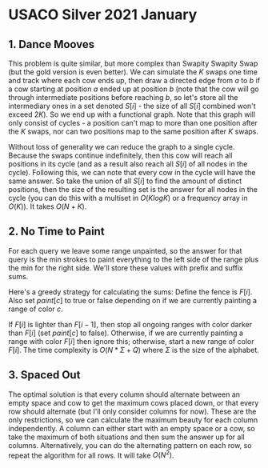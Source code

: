 # USACO Silver 2021 January

## 1. Dance Mooves

This problem is quite similar, but more complex than Swapity Swapity Swap (but the gold version is even better). We can simulate the $K$ swaps one time and track where each cow ends up, then draw a directed edge from $a$ to $b$ if a cow starting at position $a$ ended up at position $b$ (note that the cow will go through intermediate positions before reaching $b$, so let's store all the intermediary ones in a set denoted $S[i]$ - the size of all $S[i]$ combined won't exceed $2K$). So we end up with a functional graph. Note that this graph will only consist of cycles - a position can't map to more than one position after the $K$ swaps, nor can two positions map to the same position after $K$ swaps. 

Without loss of generality we can reduce the graph to a single cycle. Because the swaps continue indefinitely, then this cow will reach all positions in its cycle (and as a result also reach all $S[i]$ of all nodes in the cycle). Following this, we can note that every cow in the cycle will have the same answer. So take the union of all $S[i]$ to find the amount of distinct positions, then the size of the resulting set is the answer for all nodes in the cycle (you can do this with a multiset in $O(KlogK)$ or a frequency array in $O(K)$). It takes $O(N+K)$.

## 2. No Time to Paint

For each query we leave some range unpainted, so the answer for that query is the min strokes to paint everything to the left side of the range plus the min for the right side. We'll store these values with prefix and suffix sums. 

Here's a greedy strategy for calculating the sums:
Define the fence is $F[i]$. Also set $paint[c]$ to true or false depending on if we are currently painting a range of color $c$. 

If $F[i]$ is lighter than $F[i-1]$, then stop all ongoing ranges with color darker than $F[i]$ (set $paint[c]$ to false). Otherwise, if we are currently painting a range with color $F[i]$ then ignore this; otherwise, start a new range of color $F[i]$. The time complexity is $O(N*\Sigma +Q)$ where $\Sigma$ is the size of the alphabet.

## 3. Spaced Out

The optimal solution is that every column should alternate between an empty space and cow to get the maximum cows placed down, or that every row should alternate (but I'll only consider columns for now). These are the only restrictions, so we can calculate the maximum beauty for each column independently. A column can either start with an empty space or a cow, so take the maximum of both situations and then sum the answer up for all columns. Alternatively, you can do the alternating pattern on each row, so repeat the algorithm for all rows. It will take $O(N^2)$.
